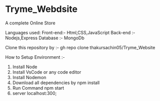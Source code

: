 # Tryme_Webdsite
 A complete Online Store

 Languages used:
 Front-end:- Html,CSS,JavaScript
 Back-end :- Nodejs,Express
 Database :- MongoDb

 Clone this repository by :- gh repo clone thakursachin05/Tryme_Website

 How to Setup Environment :-
 1. Install Node
 2. Install VsCode or any code editor
 3. Install Nodemon
 4. Download all dependencies by npm install
 4. Run Command npm start
 5. server localhost:300;
 
